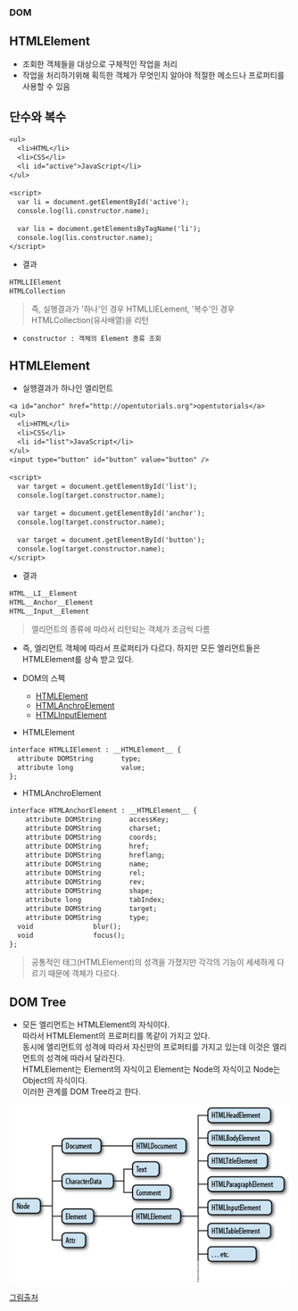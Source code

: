 ### DOM
## HTMLElement
- 조회한 객체들을 대상으로 구체적인 작업을 처리
- 작업을 처리하기위해 획득한 객체가 무엇인지 알아야 적절한 메소드나 프로퍼티를 사용할 수 있음


## 단수와 복수
```
<ul>
  <li>HTML</li>
  <li>CSS</li>
  <li id="active">JavaScript</li>
</ul>

<script>
  var li = document.getElementById('active');
  console.log(li.constructor.name);
  
  var lis = document.getElementsByTagName('li');
  console.log(lis.constructor.name);
</script>
```
- 결과
```
HTMLLIElement 
HTMLCollection
```
> 즉, 실행결과가 '하나'인 경우 HTMLLIELement, '복수'인 경우 HTMLCollection(유사배열)을 리턴

- `constructor : 객체의 Element 종류 조회`

## HTMLElement
- 실행결과가 하나인 엘리먼트
```
<a id="anchor" href="http://opentutorials.org">opentutorials</a>
<ul>
  <li>HTML</li>
  <li>CSS</li>
  <li id="list">JavaScript</li>
</ul>
<input type="button" id="button" value="button" />

<script>
  var target = document.getElementById('list');
  console.log(target.constructor.name);
 
  var target = document.getElementById('anchor');
  console.log(target.constructor.name);
 
  var target = document.getElementById('button');
  console.log(target.constructor.name);
</script>
```
- 결과
```
HTML__LI__Element
HTML__Anchor__Element
HTML__Input__Element
```
> 엘리먼트의 종류에 따라서 리턴되는 객체가 조금씩 다름

- 즉, 엘리먼트 객체에 따라서 프로퍼티가 다르다. 하지만 모든 엘리먼트들은 HTMLElement를 상속 받고 있다.

- DOM의 스펙
  - [HTMLElement](https://www.w3.org/TR/2003/REC-DOM-Level-2-HTML-20030109/html.html#ID-74680021)
  - [HTMLAnchroElement](https://www.w3.org/TR/DOM-Level-2-HTML/html.html#ID-48250443)
  - [HTMLInputElement](https://www.w3.org/TR/DOM-Level-2-HTML/html.html#ID-6043025)

- HTMLElement
```
interface HTMLLIElement : __HTMLElement__ {
  attribute DOMString       type;
  attribute long            value;
};
```
- HTMLAnchroElement
```
interface HTMLAnchorElement : __HTMLElement__ {
    attribute DOMString       accessKey;
    attribute DOMString       charset;
    attribute DOMString       coords;
    attribute DOMString       href;
    attribute DOMString       hreflang;
    attribute DOMString       name;
    attribute DOMString       rel;
    attribute DOMString       rev;
    attribute DOMString       shape;
    attribute long            tabIndex;
    attribute DOMString       target;
    attribute DOMString       type;
  void               blur();
  void               focus();
};
```
> 공통적인 태그(HTMLElement)의 성격을 가졌지만 각각의 기능이 세세하게 다르기 때문에 객체가 다르다.


## DOM Tree
- 모든 엘리먼트는 HTMLElement의 자식이다.<br/>따라서 HTMLElement의 프로퍼티를 똑같이 가지고 있다.<br/>동시에 엘리먼트의 성격에 따라서 자신만의 프로퍼티를 가지고 있는데 이것은 엘리먼트의 성격에 따라서 달라진다.<br/>HTMLElement는 Element의 자식이고 Element는 Node의 자식이고 Node는 Object의 자식이다.<br/>이러한 관계를 DOM Tree라고 한다.


![DOM Tree](images/jsw02.png)

[그림출처](https://web.stanford.edu/class/cs98si/slides/the-document-object-model.html)
